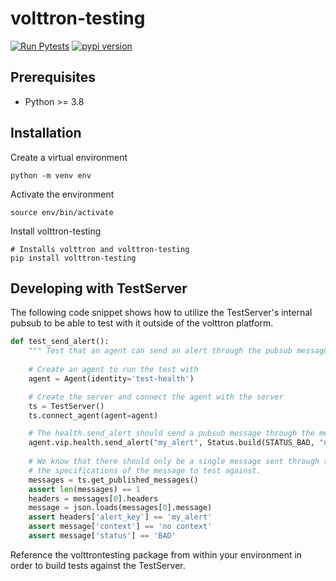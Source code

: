 # volttron-testing

[![Run Pytests](https://github.com/eclipse-volttron/volttron-testing/actions/workflows/run-tests.yml/badge.svg)](https://github.com/eclipse-volttron/volttron-testing/actions/workflows/run-tests.yml)
[![pypi version](https://img.shields.io/pypi/v/volttron-testing.svg)](https://pypi.org/project/volttron-testing/)

## Prerequisites

* Python >= 3.8

## Installation

Create a virtual environment

```shell 
python -m venv env
```

Activate the environment

```shell
source env/bin/activate
```

Install volttron-testing

```shell
# Installs volttron and volttron-testing
pip install volttron-testing
```

## Developing with TestServer

The following code snippet shows how to utilize the TestServer's internal pubsub to be able to test
with it outside of the volttron platform.

```python
def test_send_alert():
    """ Test that an agent can send an alert through the pubsub message bus."""
    
    # Create an agent to run the test with
    agent = Agent(identity='test-health')

    # Create the server and connect the agent with the server
    ts = TestServer()
    ts.connect_agent(agent=agent)

    # The health.send_alert should send a pubsub message through the message bus
    agent.vip.health.send_alert("my_alert", Status.build(STATUS_BAD, "no context"))
    
    # We know that there should only be a single message sent through the bus and
    # the specifications of the message to test against.
    messages = ts.get_published_messages()
    assert len(messages) == 1
    headers = messages[0].headers
    message = json.loads(messages[0].message)
    assert headers['alert_key'] == 'my_alert'
    assert message['context'] == 'no context'
    assert message['status'] == 'BAD'

```

Reference the volttrontesting package from within your environment in order to build tests against the TestServer.

